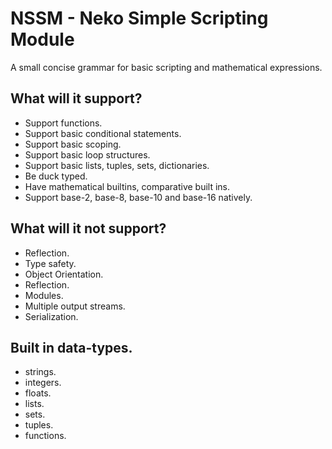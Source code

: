 NSSM - Neko Simple Scripting Module
===================================

A small concise grammar for basic scripting and mathematical expressions.

What will it support?
---------------------

- Support functions.
- Support basic conditional statements.
- Support basic scoping.
- Support basic loop structures.
- Support basic lists, tuples, sets, dictionaries.
- Be duck typed.
- Have mathematical builtins, comparative built ins.
- Support base-2, base-8, base-10 and base-16 natively.

What will it not support?
-------------------------

- Reflection.
- Type safety.
- Object Orientation.
- Reflection.
- Modules.
- Multiple output streams.
- Serialization.

Built in data-types.
--------------------

- strings.
- integers.
- floats.
- lists.
- sets.
- tuples.
- functions.
